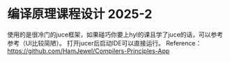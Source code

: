 # 编译原理课程设计 2025-2
使用的是很冷门的juce框架，如果碰巧你要上hyl的课且学了juce的话，可以参考参考（UI比较简陋）。
打开jucer后启动IDE可以直接运行。
Reference：https://github.com/HamJewel/Compilers-Principles-App
